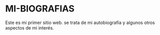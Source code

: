 # MI-BIOGRAFIAS
Este es mi primer sitio web. se trata de mi autobiografía y algunos otros aspectos de mi interés.

